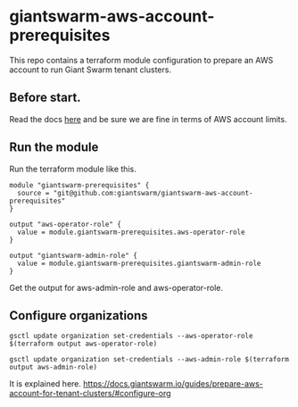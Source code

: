 # giantswarm-aws-account-prerequisites 
This repo contains a terraform module configuration to prepare an AWS account to run Giant Swarm tenant clusters.

## Before start.
Read the docs [here](https://docs.giantswarm.io/guides/prepare-aws-account-for-tenant-clusters/) and be sure we are fine in terms of AWS account limits.

## Run the module
Run the terraform module like this.

```hcl
module "giantswarm-prerequisites" {
  source = "git@github.com:giantswarm/giantswarm-aws-account-prerequisites"
}

output "aws-operator-role" {
  value = module.giantswarm-prerequisites.aws-operator-role
}

output "giantswarm-admin-role" {
  value = module.giantswarm-prerequisites.giantswarm-admin-role
}

```
Get the output for aws-admin-role and aws-operator-role.

## Configure organizations 

`gsctl update organization set-credentials --aws-operator-role $(terraform output aws-operator-role)` 

`gsctl update organization set-credentials --aws-admin-role $(terraform output aws-admin-role)`


It is explained here.
https://docs.giantswarm.io/guides/prepare-aws-account-for-tenant-clusters/#configure-org